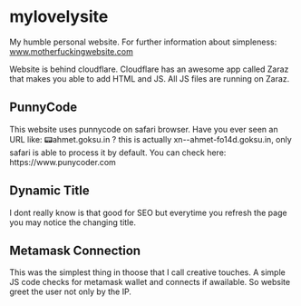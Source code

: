 # mylovelysite
My humble personal website. 
For further information about simpleness: www.motherfuckingwebsite.com

Website is behind cloudflare. Cloudflare has an awesome app called Zaraz that makes you able to add HTML and JS. All JS files are running on Zaraz.

<h2>PunnyCode</h2>
This website uses punnycode on safari browser. Have you ever seen an URL like: 📟ahmet.goksu.in ?
this is actually xn--ahmet-fo14d.goksu.in, only safari is able to process it by default. You can check here: https://www.punycoder.com

<h2>Dynamic Title</h2>
I dont really know is that good for SEO but everytime you refresh the page you may notice the changing title. 

<h2>Metamask Connection</h2>
This was the simplest thing in thoose that I call creative touches. A simple JS code checks for metamask wallet and connects if awailable. So website greet the user not only by the IP.
